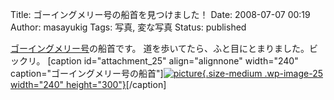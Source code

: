 Title: ゴーイングメリー号の船首を見つけました！
Date: 2008-07-07 00:19
Author: masayukig
Tags: 写真, 変な写真
Status: published

[ゴーイングメリー号](http://ja.wikipedia.org/wiki/%E3%82%B4%E3%83%BC%E3%82%A4%E3%83%B3%E3%82%B0%E3%83%A1%E3%83%AA%E3%83%BC%E5%8F%B7)の船首です。
道を歩いてたら、ふと目にとまりました。ビックリ。
\[caption id="attachment\_25" align="alignnone" width="240" caption="ゴーイングメリー号の船首"\][![picture](http://b.0r2.info/wp-content/uploads/2008/07/080429-090719-240x300.jpg "ゴーイングメリー号の船首"){.size-medium .wp-image-25 width="240"
height="300"}](http://b.0r2.info/wp-content/uploads/2008/07/080429-090719.jpg)\[/caption\]

